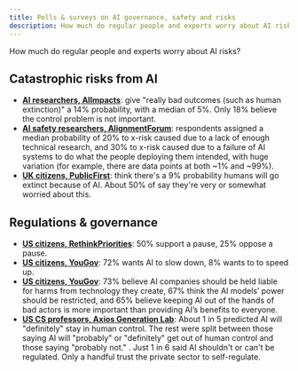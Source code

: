 ```yaml
---
title: Polls & surveys on AI governance, safety and risks
description: How much do regular people and experts worry about AI risks?
---
```


How much do regular people and experts worry about AI risks?

## Catastrophic risks from AI

- **[AI researchers, AIImpacts](https://aiimpacts.org/2022-expert-survey-on-progress-in-ai/)**: give "really bad outcomes (such as human extinction)" a 14% probability, with a median of 5%. Only 18% believe the control problem is not important.
- **[AI safety researchers, AlignmentForum](https://web.archive.org/web/20221013014859/https://www.alignmentforum.org/posts/QvwSr5LsxyDeaPK5s/existential-risk-from-ai-survey-results)**: respondents assigned a median probability of 20% to x-risk caused due to a lack of enough technical research, and 30% to x-risk caused due to a failure of AI systems to do what the people deploying them intended, with huge variation (for example, there are data points at both ~1% and ~99%).
- **[UK citizens, PublicFirst](https://publicfirst.co.uk/ai/)**: think there's a 9% probability humans will go extinct because of AI. About 50% of say they're very or somewhat worried about this.

## Regulations & governance

- [**US citizens, RethinkPriorities**](https://forum.effectivealtruism.org/posts/ConFiY9cRmg37fs2p/us-public-opinion-of-ai-policy-and-risk): 50% support a pause, 25% oppose a pause.
- [**US citizens, YouGov**](https://www.vox.com/future-perfect/2023/8/18/23836362/ai-slow-down-poll-regulation): 72% wants AI to slow down, 8% wants to to speed up.
- [**US citizens, YouGov**](https://theaipi.org/poll-shows-voters-oppose-open-sourcing-ai-models-support-regulatory-representation-on-boards-and-say-ai-risks-outweigh-benefits-2/): 73% believe AI companies should be held liable for harms from technology they create, 67% think the AI models’ power should be restricted, and 65% believe keeping AI out of the hands of bad actors is more important than providing AI’s benefits to everyone.
- [**US CS professors, Axios Generation Lab**](https://www.axios.com/2023/09/05/ai-regulations-expert-survey): About 1 in 5 predicted AI will "definitely" stay in human control. The rest were split between those saying AI will "probably" or "definitely" get out of human control and those saying "probably not."
. Just 1 in 6 said AI shouldn't or can't be regulated. Only a handful trust the private sector to self-regulate.

